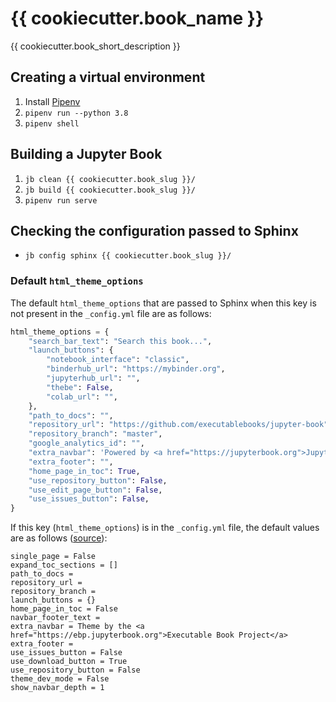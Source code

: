 <!-- markdownlint-disable-file MD040 -->

# {{ cookiecutter.book_name }}

{{ cookiecutter.book_short_description }}

## Creating a virtual environment

1. Install [Pipenv](https://github.com/pypa/pipenv)
2. `pipenv run --python 3.8`
3. `pipenv shell`

## Building a Jupyter Book

1. `jb clean {{ cookiecutter.book_slug }}/`
2. `jb build {{ cookiecutter.book_slug }}/`
3. `pipenv run serve`

## Checking the configuration passed to Sphinx

- `jb config sphinx {{ cookiecutter.book_slug }}/`

### Default `html_theme_options`

The default `html_theme_options` that are passed to Sphinx when this key is not present in the `_config.yml` file are as follows:

```python
html_theme_options = {
    "search_bar_text": "Search this book...",
    "launch_buttons": {
        "notebook_interface": "classic",
        "binderhub_url": "https://mybinder.org",
        "jupyterhub_url": "",
        "thebe": False,
        "colab_url": "",
    },
    "path_to_docs": "",
    "repository_url": "https://github.com/executablebooks/jupyter-book",
    "repository_branch": "master",
    "google_analytics_id": "",
    "extra_navbar": 'Powered by <a href="https://jupyterbook.org">Jupyter Book</a>',
    "extra_footer": "",
    "home_page_in_toc": True,
    "use_repository_button": False,
    "use_edit_page_button": False,
    "use_issues_button": False,
}
```

If this key (`html_theme_options`) is in the `_config.yml` file, the default values are as follows ([source](https://github.com/executablebooks/sphinx-book-theme/blob/master/sphinx_book_theme/theme.conf)):

```
single_page = False
expand_toc_sections = []
path_to_docs =
repository_url =
repository_branch =
launch_buttons = {}
home_page_in_toc = False
navbar_footer_text =
extra_navbar = Theme by the <a href="https://ebp.jupyterbook.org">Executable Book Project</a>
extra_footer =
use_issues_button = False
use_download_button = True
use_repository_button = False
theme_dev_mode = False
show_navbar_depth = 1
```

